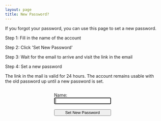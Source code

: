 ```yaml
---
layout: page
title: New Password?
---
```

If you forgot your password, you can use this page to set a new password.

Step 1: Fill in the name of the account

Step 2: Click 'Set New Password'

Step 3: Wait for the email to arrive and visit the link in the email

Step 4: Set a new password

The link in the mail is valid for 24 hours. The account remains usable with the old password up until a new password is set.

<form action="/command/forgot-password" method="post">
	<div style="display:flex; flex-direction:column; justify-content:center; margin-bottom:50px;">
		<div style="margin-left:auto; margin-right:auto;">
			<p style="margin-bottom:0px">Name:</p>
			<input style="width:100%; color:black;" type="text" name="forgot-password-account-id" value="" autofocus><br><br>
			<input style="width:100%; color:black;" type="submit" value="Set New Password">
		</div>
	</div>
</form>
